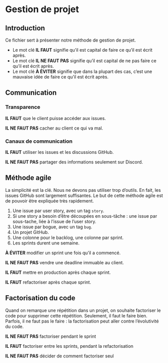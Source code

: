 # Gestion de projet

## Introduction

Ce fichier sert à présenter notre méthode de gestion de projet.

- Le mot clé **IL FAUT** signifie qu’il est capital de faire ce qu’il est écrit après.
- Le mot clé **IL NE FAUT PAS** signifie qu’il est capital de ne pas faire ce qu’il est écrit après.
- Le mot clé **À ÉVITER** signifie que dans la plupart des cas, c’est une mauvaise idée de faire ce qu’il est écrit après.

## Communication

### Transparence

**IL FAUT** que le client puisse accéder aux issues.

**IL NE FAUT PAS** cacher au client ce qui va mal.

### Canaux de communication

**IL FAUT** utiliser les issues et les discussions GitHub.

**IL NE FAUT PAS** partager des informations seulement sur Discord.

## Méthode agile

La simplicité est la clé. Nous ne devons pas utiliser trop d’outils. En fait, les issues GitHub sont largement suffisantes.
Le but de cette méthode agile est de pouvoir être expliquée très rapidement.

1. Une issue par user story, avec un tag `story`.
2. Si une story a besoin d’être découpées en sous-tâche : une issue par sous-tache, liée à l’issue de l’user story.
3. Une issue par bogue, avec un tag `bug`.
4. Un projet GitHub.
5. Une colonne pour le backlog, une colonne par sprint.
6. Les sprints durent une semaine.

**À ÉVITER** modifier un sprint une fois qu’il a commencé.

**IL NE FAUT PAS** vendre une deadline immuable au client.

**IL FAUT** mettre en production après chaque sprint.

**IL FAUT** refactoriser après chaque sprint.


## Factorisation du code

Quand on remarque une répétition dans un projet, on souhaite factoriser le code pour supprimer cette répétition. Seulement, il faut le faire bien. Parfois, il ne faut pas le faire : la factorisation peut aller contre l’évolutivité du code.

**IL NE FAUT PAS** factoriser pendant le sprint

**IL FAUT** factoriser entre les sprints, pendant la refactorisation

**IL NE FAUT PAS** décider de comment factoriser seul
